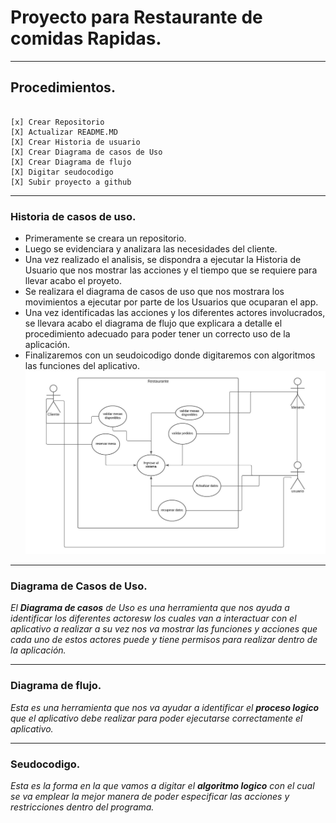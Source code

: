 # Proyecto para Restaurante de comidas Rapidas.

---

## Procedimientos.

<pre><code>
[x] Crear Repositorio
[X] Actualizar README.MD
[X] Crear Historia de usuario
[X] Crear Diagrama de casos de Uso
[X] Crear Diagrama de flujo
[X] Digitar seudocodigo
[X] Subir proyecto a github
</code></pre>

---

### Historia de casos de uso.
- Primeramente se creara un repositorio.
- Luego se evidenciara y analizara las necesidades del cliente.
- Una vez realizado el analisis, se dispondra a ejecutar la Historia de Usuario que nos mostrar las acciones y el tiempo que se requiere para llevar acabo el proyeto.
- Se realizara el diagrama de casos de uso que nos mostrara los movimientos a ejecutar por parte de los Usuarios que ocuparan el app.
- Una vez identificadas las acciones y los diferentes actores involucrados, se llevara acabo el diagrama de flujo que explicara a detalle el procedimiento adecuado para poder tener un correcto uso de la aplicación.
- Finalizaremos con un seudoicodigo donde digitaremos con algoritmos las funciones del aplicativo.
![](https://github.com/santiagopereira12/proyecto_restaurante/blob/Documentation/Diagramas/Casos%20de%20uso/Diagrama%20casos%20de%20uso.jpeg)

---

### Diagrama de Casos de Uso.
*El **Diagrama de casos** de Uso es una herramienta que nos ayuda a identificar los diferentes actoresw los cuales van a interactuar con el aplicativo a realizar a su vez nos va mostrar las funciones y acciones que cada uno de estos actores puede y tiene permisos para realizar dentro de la aplicación.*

---

### Diagrama de flujo.
*Esta es una herramienta que nos va ayudar a identificar el **proceso logico** que el aplicativo debe realizar para poder ejecutarse correctamente el aplicativo.*

---

### Seudocodigo.

*Esta es la forma en la que vamos a digitar el **algoritmo logico** con el cual se va emplear la mejor manera de poder especificar las acciones y restricciones dentro del programa.*